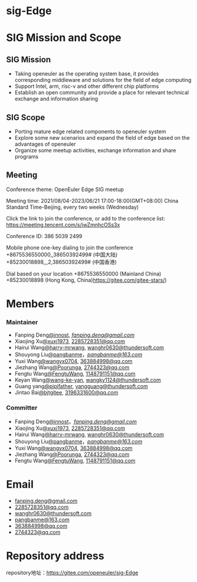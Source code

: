 # sig-Edge

# SIG Mission and Scope

## SIG Mission

- Taking openeuler as the operating system base, it provides corresponding middleware and solutions for the field of edge computing
- Support Intel, arm, risc-v and other different chip platforms
- Establish an open community and provide a place for relevant technical exchange and information sharing

## SIG Scope
- Porting mature edge related components to openeuler system
- Explore some new scenarios and expand the field of edge based on the advantages of openeuler
- Organize some meetup activities, exchange information and share programs

## Meeting

Conference theme: OpenEuler Edge SIG meetup

Meeting time: 2021/08/04-2023/06/21 17:00-18:00(GMT+08:00) China 
Standard Time-Beijing, every two weeks (Wednesday)

Click the link to join the conference, or add to the conference list:
https://meeting.tencent.com/s/iwZmnhcOSs3x

Conference ID: 386 5039 2499

Mobile phone one-key dialing to join the conference
+8675536550000,,38650392499# (中国大陆)
+85230018898,,,2,38650392499# (中国香港)

Dial based on your location
+8675536550000 (Mainland China)
+85230018898 (Hong Kong, China)https://gitee.com/gitee-stars/)

# Members

### **Maintainer**

- Fanping Deng[@innost](https://gitee.com/innost), *[fanping.deng@gmail.com](mailto:fanping.deng@gmail.com)*
- Xiaojing Xu[@xuxj1973](2285728351@qq.com), [2285728351@qq.com](mailto:2285728351@qq.com)
- Hairui Wang[@harry-mrwang](wanghr0630@thundersoft.com), [wanghr0630@thundersoft.com](mailto:wanghr0630@thundersoft.com)
- Shouyong Liu[@pangbanme](https://gitee.com/pangbanme)，*[pangbanme@163.com](mailto:pangbanme@163.com)*
- Yuxi Wang[@wangyx0704](https://gitee.com/wangyx0704), [363884998@qq.com](mailto:363884998@qq.com)
- Jiezhang Wang[@Poorunga](https://gitee.com/Poorunga), [2744323@qq.com](mailto:2744323@qq.com)
- Fengtu Wang[@FengtuWang](https://gitee.com/FengtuWang), [1148791151@qq.com](mailto:1148791151@qq.com)
- Keyan Wang[@wang-ke-yan](https://gitee.com/wang-ke-yan), [wangky1124@thundersoft.com](mailto:wangky1124@thundersoft.com)
- Guang yang[@pipifather](https://gitee.com/pipifather), [yangguang@thundersoft.com](mailto:yangguang@thundersoft.com)
- Jintao Bai[@bjtgitee](https://gitee.com/bjtgitee), [3196331600@qq.com](mailto:3196331600@qq.com)

### **Committer**

- Fanping Deng[@innost](https://gitee.com/innost)，*[fanping.deng@gmail.com](mailto:fanping.deng@gmail.com)*
- Xiaojing Xu[@xuxj1973](2285728351@qq.com), [2285728351@qq.com](mailto:2285728351@qq.com)
- Hairui Wang[@harry-mrwang](wanghr0630@thundersoft.com), [wanghr0630@thundersoft.com](mailto:wanghr0630@thundersoft.com)
- Shouyong Liu[@pangbanme](https://gitee.com/pangbanme)，*[pangbanme@163.com](mailto:pangbanme@163.com)*
- Yuxi Wang[@wangyx0704](https://gitee.com/wangyx0704), [363884998@qq.com](mailto:363884998@qq.com)
- Jiezhang Wang[@Poorunga](https://gitee.com/Poorunga), [2744323@qq.com](mailto:2744323@qq.com)
- Fengtu Wang[@FengtuWang](https://gitee.com/FengtuWang), [1148791151@qq.com](mailto:1148791151@qq.com)

# Email

- fanping.deng@gmail.com
- 2285728351@qq.com
- wanghr0630@thundersoft.com
- [pangbanme@163.com](mailto:pangbanme@163.com)
- [363884998@qq.com](mailto:363884998@qq.com)
- 2744323@qq.com

# Repository address

repository地址：https://gitee.com/openeuler/sig-Edge
